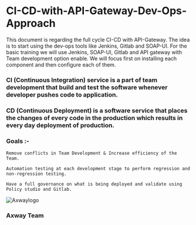 # CI-CD-with-API-Gateway-Dev-Ops-Approach


This document is regarding the full cycle CI-CD with API-Gateway. The idea is to start using the dev-ops tools like Jenkins, Gitlab and SOAP-UI. For the basic training we will use Jenkins, SOAP-UI, Gitlab and API gateway with Team development option enable. We will focus first on installing each component and then configure each of them.

### CI (Continuous Integration) service is a part of team development that build and test the software whenever developer pushes code to application. 

### CD (Continuous Deployment) is a software service that places the changes of every code in the production which results in every day deployment of production.


### Goals :-

	Remove conflicts in Team Development & Increase efficiency of the Team.

	Automation testing at each development stage to perform regression and non-regression testing.
	
	Have a full governance on what is being deployed and validate using Policy studio and Gitlab.
	

![Axwaylogo]( https://github.com/Axway-API-Management/Common/blob/master/img/AxwayLogoSmall.png ) 

### Axway Team
